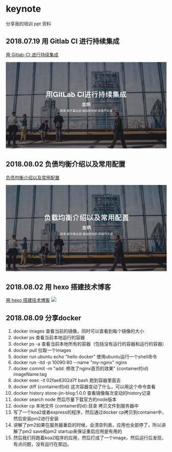 # keynote

分享我的培训 ppt 资料

## 2018.07.19 用 Gitlab CI 进行持续集成

[用 Gitlab-CI 进行持续集成](./用Gitlab%20CI进行持续集成/用Gitlab%20CI进行持续集成.key)

![](./用Gitlab%20CI进行持续集成/PPT截图.png)

## 2018.08.02 负债均衡介绍以及常用配置

[负债均衡介绍以及常用配置](./负债均衡介绍以及常用配置/负债均衡介绍以及常用配置.key)

![](./负债均衡介绍以及常用配置/负债均衡介绍以及常用配置.png)

## 2018.08.02 用 hexo 搭建技术博客

[用 hexo 搭建技术博客](./用hexo搭建技术博客/用hexo搭建技术博客.key)
![](./用hexo搭建技术博客/用hexo搭建技术博客.png)

## 2018.08.09 分享docker
1. docker images 查看当前的镜像，同时可以查看到每个镜像的大小
2. docker ps 查看当前本地运行的容器
3. docker ps -a 查看当前本地所有的容器（包括没有运行的容器和运行的容器）
4. docker pull 拉取一个images
5. docker run ubuntu echo "hello docker" 使用ubuntu运行一个shell命令
6. docker run -itd -p 10090:80 --name "my-nginx" nginx
7. docker commit -m "add: 修改了nginx首页的效果" {container的id} imageName:tag
8. docker exec -it 02fae8302d7f bash 跑到容器里面去
9. docker diff {container的id} 这次容器变动了什么，可以用这个命令查看
10. docker history stone-jin-blog:1.0.0 查看镜像每次变动的history记录
11. docker search node 然后尽量下载官方的node版本
12. docker cp 本地文件 {container的id}:目录    拷贝文件到服务器中
13. 写了一个koa2或者express的程序，然后通过docker cp拷贝到container中，然后安装pm2进行安装
14. 讲解了pm2如果在服务器重启的时候，会清空列表，应用也全部停了，所以讲解了pm2 save和pm2 startup来保证重启应用是有用的
15. 然后我们将跑着koa2程序的应用，然后打成了一个image，然后运行后发现，有点问题，没有运行在那边。

